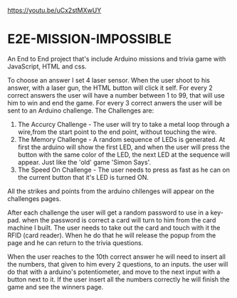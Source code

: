 https://youtu.be/uCx2stMXwUY

# E2E-MISSION-IMPOSSIBLE
An End to End project that's include Arduino missions and trivia game with JavaScript, HTML and css. 

To choose an answer I set 4 laser sensor. When the user shoot to his answer, with a laser gun, the HTML button will click it self.
For every 2 correct answers the user will have a number between 1 to 99, that will use him to win and end the game.
For every 3 correct anwers the user will be sent to an Arduino challenge. The Challenges are:
1. The Accurcy Challenge - The user will try to take a metal loop through a wire,from the start point to the end point, without touching the wire.
2. The Memory Challenge - A random sequence of LEDs is generated. At first the arduino will show the first LED, and when the user will press the button with the same color of the LED, the next LED at the sequence will appear. Just like the 'old' game 'Simon Says'.
3. The Speed On Challenge - The user needs to press as fast as he can on the current button that it's LED is turned ON.

All the strikes and points from the arduino chllenges will appear on the challenges pages.

After each challenge the user will get a random password to use in a key-pad. when the password is correct a card will turn to him from the card machine I built. The user needs to take out the card and touch with it the RFID (card reader). When he do that he will release the popup from the page and he can return to the trivia questions.

When the user reaches to the 10th correct answer he will need to insert all the numbers, that given to him every 2 questions, to an inputs. the user will do that with a arduino's potentiometer, and move to the next input with a button next to it. If the user insert all the numbers correctly he will finish the game and see the winners page. 
  
